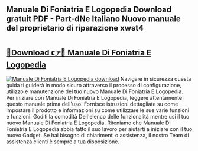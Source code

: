 ## Manuale Di Foniatria E Logopedia Download gratuit PDF - Part-dNe Italiano Nuovo manuale del proprietario di riparazione xwst4

# <h2><a href="http://dfduu7p.blite.top/?on=Manuale+Di+Foniatria+E+Logopedia">🔗Download 👉🔴 Manuale Di Foniatria E Logopedia</a></h2>

[![Manuale Di Foniatria E Logopedia download](https://i.imgur.com/lujVjoI.png)](http://dfduu7p.blite.top/?on=Manuale+Di+Foniatria+E+Logopedia)
Navigare in sicurezza questa guida ti guiderà in modo sicuro attraverso il processo di configurazione, utilizzo e manutenzione del tuo nuovo Manuale Di Foniatria E Logopedia. Per iniziare con Manuale Di Foniatria E Logopedia, leggere attentamente questo manuale prima dell'uso. Fornisce istruzioni dettagliate su come impostare il prodotto e informazioni su come utilizzare le sue varie funzioni e funzioni. Goditi la comodità Dell'elenco delle funzionalità mentre usi il tuo nuovo Manuale Di Foniatria E Logopedia. Riteniamo che Manuale Di Foniatria E Logopedia abbia fatto il suo lavoro per aiutarti a iniziare con il tuo nuovo Gadget. Se hai bisogno di chiarimenti o assistenza, il nostro Team di assistenza clienti è sempre a tua disposizione.
